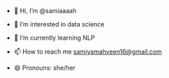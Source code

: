 - 👋 Hi, I’m @samiaaaah
- 👀 I’m interested in data science
- 🌱 I’m currently learning NLP

- 📫 How to reach me samiyamahveen16@gmail.com
- 😄 Pronouns: she/her


<!---
samiaaaah/samiaaaah is a ✨ special ✨ repository because its `README.md` (this file) appears on your GitHub profile.
You can click the Preview link to take a look at your changes.
--->

